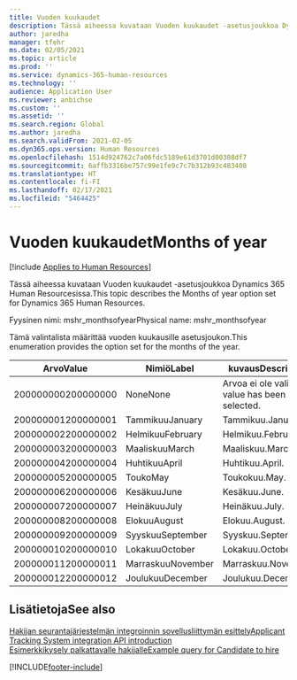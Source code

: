 ```yaml
---
title: Vuoden kuukaudet
description: Tässä aiheessa kuvataan Vuoden kuukaudet -asetusjoukkoa Dynamics 365 Human Resourcesissa.
author: jaredha
manager: tfehr
ms.date: 02/05/2021
ms.topic: article
ms.prod: ''
ms.service: dynamics-365-human-resources
ms.technology: ''
audience: Application User
ms.reviewer: anbichse
ms.custom: ''
ms.assetid: ''
ms.search.region: Global
ms.author: jaredha
ms.search.validFrom: 2021-02-05
ms.dyn365.ops.version: Human Resources
ms.openlocfilehash: 1514d924762c7a06fdc5189e61d3701d00308df7
ms.sourcegitcommit: 6affb3316be757c99e1fe9c7c7b312b93c483408
ms.translationtype: HT
ms.contentlocale: fi-FI
ms.lasthandoff: 02/17/2021
ms.locfileid: "5464425"
---
```

# <a name="months-of-year"></a><span data-ttu-id="ed1c2-103">Vuoden kuukaudet</span><span class="sxs-lookup"><span data-stu-id="ed1c2-103">Months of year</span></span>

[!include [Applies to Human Resources](../includes/applies-to-hr.md)]

<span data-ttu-id="ed1c2-104">Tässä aiheessa kuvataan Vuoden kuukaudet -asetusjoukkoa Dynamics 365 Human Resourcesissa.</span><span class="sxs-lookup"><span data-stu-id="ed1c2-104">This topic describes the Months of year option set for Dynamics 365 Human Resources.</span></span>

<span data-ttu-id="ed1c2-105">Fyysinen nimi: mshr_monthsofyear</span><span class="sxs-lookup"><span data-stu-id="ed1c2-105">Physical name: mshr_monthsofyear</span></span>

<span data-ttu-id="ed1c2-106">Tämä valintalista määrittää vuoden kuukausille asetusjoukon.</span><span class="sxs-lookup"><span data-stu-id="ed1c2-106">This enumeration provides the option set for the months of the year.</span></span>

| <span data-ttu-id="ed1c2-107">Arvo</span><span class="sxs-lookup"><span data-stu-id="ed1c2-107">Value</span></span> | <span data-ttu-id="ed1c2-108">Nimiö</span><span class="sxs-lookup"><span data-stu-id="ed1c2-108">Label</span></span> | <span data-ttu-id="ed1c2-109">kuvaus</span><span class="sxs-lookup"><span data-stu-id="ed1c2-109">Description</span></span> |
| --- | --- | --- |
| <span data-ttu-id="ed1c2-110">200000000</span><span class="sxs-lookup"><span data-stu-id="ed1c2-110">200000000</span></span> | <span data-ttu-id="ed1c2-111">None</span><span class="sxs-lookup"><span data-stu-id="ed1c2-111">None</span></span> | <span data-ttu-id="ed1c2-112">Arvoa ei ole valittu.</span><span class="sxs-lookup"><span data-stu-id="ed1c2-112">No value has been selected.</span></span> |
| <span data-ttu-id="ed1c2-113">200000001</span><span class="sxs-lookup"><span data-stu-id="ed1c2-113">200000001</span></span> | <span data-ttu-id="ed1c2-114">Tammikuu</span><span class="sxs-lookup"><span data-stu-id="ed1c2-114">January</span></span> | <span data-ttu-id="ed1c2-115">Tammikuu.</span><span class="sxs-lookup"><span data-stu-id="ed1c2-115">January.</span></span> |
| <span data-ttu-id="ed1c2-116">200000002</span><span class="sxs-lookup"><span data-stu-id="ed1c2-116">200000002</span></span> | <span data-ttu-id="ed1c2-117">Helmikuu</span><span class="sxs-lookup"><span data-stu-id="ed1c2-117">February</span></span> | <span data-ttu-id="ed1c2-118">Helmikuu.</span><span class="sxs-lookup"><span data-stu-id="ed1c2-118">February.</span></span> |
| <span data-ttu-id="ed1c2-119">200000003</span><span class="sxs-lookup"><span data-stu-id="ed1c2-119">200000003</span></span> | <span data-ttu-id="ed1c2-120">Maaliskuu</span><span class="sxs-lookup"><span data-stu-id="ed1c2-120">March</span></span> | <span data-ttu-id="ed1c2-121">Maaliskuu.</span><span class="sxs-lookup"><span data-stu-id="ed1c2-121">March.</span></span> |
| <span data-ttu-id="ed1c2-122">200000004</span><span class="sxs-lookup"><span data-stu-id="ed1c2-122">200000004</span></span> | <span data-ttu-id="ed1c2-123">Huhtikuu</span><span class="sxs-lookup"><span data-stu-id="ed1c2-123">April</span></span> | <span data-ttu-id="ed1c2-124">Huhtikuu.</span><span class="sxs-lookup"><span data-stu-id="ed1c2-124">April.</span></span> |
| <span data-ttu-id="ed1c2-125">200000005</span><span class="sxs-lookup"><span data-stu-id="ed1c2-125">200000005</span></span> | <span data-ttu-id="ed1c2-126">Touko</span><span class="sxs-lookup"><span data-stu-id="ed1c2-126">May</span></span> | <span data-ttu-id="ed1c2-127">Toukokuu.</span><span class="sxs-lookup"><span data-stu-id="ed1c2-127">May.</span></span> |
| <span data-ttu-id="ed1c2-128">200000006</span><span class="sxs-lookup"><span data-stu-id="ed1c2-128">200000006</span></span> | <span data-ttu-id="ed1c2-129">Kesäkuu</span><span class="sxs-lookup"><span data-stu-id="ed1c2-129">June</span></span> | <span data-ttu-id="ed1c2-130">Kesäkuu.</span><span class="sxs-lookup"><span data-stu-id="ed1c2-130">June.</span></span> |
| <span data-ttu-id="ed1c2-131">200000007</span><span class="sxs-lookup"><span data-stu-id="ed1c2-131">200000007</span></span> | <span data-ttu-id="ed1c2-132">Heinäkuu</span><span class="sxs-lookup"><span data-stu-id="ed1c2-132">July</span></span> | <span data-ttu-id="ed1c2-133">Heinäkuu.</span><span class="sxs-lookup"><span data-stu-id="ed1c2-133">July.</span></span> |
| <span data-ttu-id="ed1c2-134">200000008</span><span class="sxs-lookup"><span data-stu-id="ed1c2-134">200000008</span></span> | <span data-ttu-id="ed1c2-135">Elokuu</span><span class="sxs-lookup"><span data-stu-id="ed1c2-135">August</span></span> | <span data-ttu-id="ed1c2-136">Elokuu.</span><span class="sxs-lookup"><span data-stu-id="ed1c2-136">August.</span></span> |
| <span data-ttu-id="ed1c2-137">200000009</span><span class="sxs-lookup"><span data-stu-id="ed1c2-137">200000009</span></span> | <span data-ttu-id="ed1c2-138">Syyskuu</span><span class="sxs-lookup"><span data-stu-id="ed1c2-138">September</span></span> | <span data-ttu-id="ed1c2-139">Syyskuu.</span><span class="sxs-lookup"><span data-stu-id="ed1c2-139">September.</span></span> |
| <span data-ttu-id="ed1c2-140">200000010</span><span class="sxs-lookup"><span data-stu-id="ed1c2-140">200000010</span></span> | <span data-ttu-id="ed1c2-141">Lokakuu</span><span class="sxs-lookup"><span data-stu-id="ed1c2-141">October</span></span> | <span data-ttu-id="ed1c2-142">Lokakuu.</span><span class="sxs-lookup"><span data-stu-id="ed1c2-142">October.</span></span> |
| <span data-ttu-id="ed1c2-143">200000011</span><span class="sxs-lookup"><span data-stu-id="ed1c2-143">200000011</span></span> | <span data-ttu-id="ed1c2-144">Marraskuu</span><span class="sxs-lookup"><span data-stu-id="ed1c2-144">November</span></span> | <span data-ttu-id="ed1c2-145">Marraskuu.</span><span class="sxs-lookup"><span data-stu-id="ed1c2-145">November.</span></span> |
| <span data-ttu-id="ed1c2-146">200000012</span><span class="sxs-lookup"><span data-stu-id="ed1c2-146">200000012</span></span> | <span data-ttu-id="ed1c2-147">Joulukuu</span><span class="sxs-lookup"><span data-stu-id="ed1c2-147">December</span></span> | <span data-ttu-id="ed1c2-148">Joulukuu.</span><span class="sxs-lookup"><span data-stu-id="ed1c2-148">December.</span></span> |

## <a name="see-also"></a><span data-ttu-id="ed1c2-149">Lisätietoja</span><span class="sxs-lookup"><span data-stu-id="ed1c2-149">See also</span></span>

[<span data-ttu-id="ed1c2-150">Hakijan seurantajärjestelmän integroinnin sovellusliittymän esittely</span><span class="sxs-lookup"><span data-stu-id="ed1c2-150">Applicant Tracking System integration API introduction</span></span>](hr-admin-integration-ats-api-introduction.md)<br>
[<span data-ttu-id="ed1c2-151">Esimerkkikysely palkattavalle hakijalle</span><span class="sxs-lookup"><span data-stu-id="ed1c2-151">Example query for Candidate to hire</span></span>](hr-admin-integration-ats-api-candidate-to-hire-example-query.md)


[!INCLUDE[footer-include](../includes/footer-banner.md)]